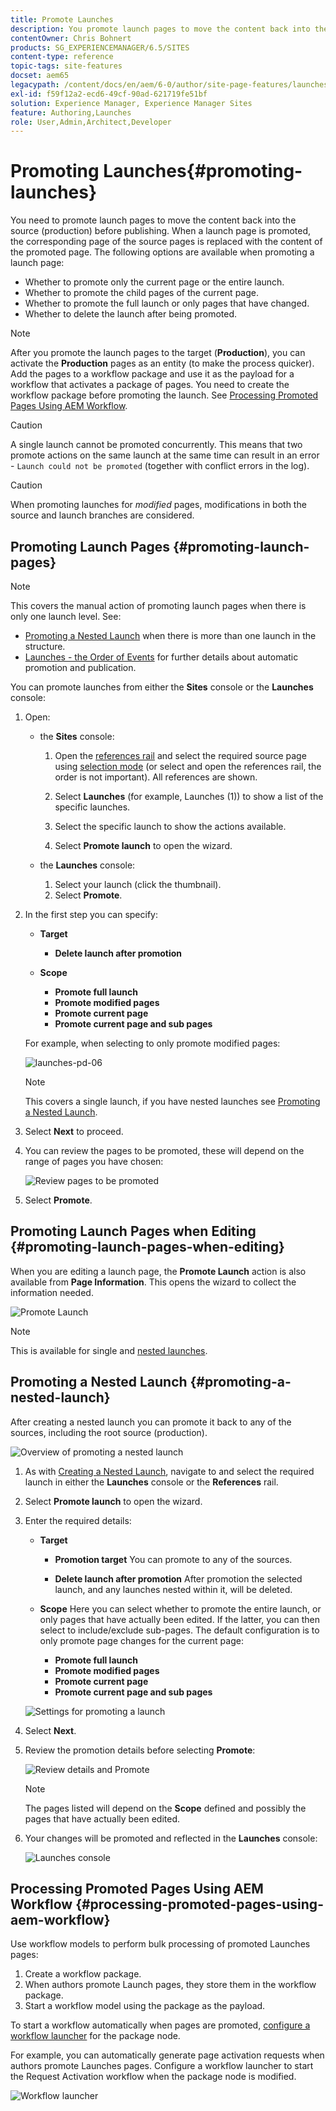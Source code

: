 ```yaml
---
title: Promote Launches
description: You promote launch pages to move the content back into the source (production) before publishing. 
contentOwner: Chris Bohnert
products: SG_EXPERIENCEMANAGER/6.5/SITES
content-type: reference
topic-tags: site-features
docset: aem65
legacypath: /content/docs/en/aem/6-0/author/site-page-features/launches
exl-id: f59f12a2-ecd6-49cf-90ad-621719fe51bf
solution: Experience Manager, Experience Manager Sites
feature: Authoring,Launches
role: User,Admin,Architect,Developer
---
```

# Promoting Launches{#promoting-launches}

You need to promote launch pages to move the content back into the source (production) before publishing. When a launch page is promoted, the corresponding page of the source pages is replaced with the content of the promoted page. The following options are available when promoting a launch page:

* Whether to promote only the current page or the entire launch.
* Whether to promote the child pages of the current page.
* Whether to promote the full launch or only pages that have changed.
* Whether to delete the launch after being promoted.

>[!NOTE]
>
>After you promote the launch pages to the target (**Production**), you can activate the **Production** pages as an entity (to make the process quicker). Add the pages to a workflow package and use it as the payload for a workflow that activates a package of pages. You need to create the workflow package before promoting the launch. See [Processing Promoted Pages Using AEM Workflow](#processing-promoted-pages-using-aem-workflow).

>[!CAUTION]
>
>A single launch cannot be promoted concurrently. This means that two promote actions on the same launch at the same time can result in an error - `Launch could not be promoted` (together with conflict errors in the log).

>[!CAUTION]
>
>When promoting launches for *modified* pages, modifications in both the source and launch branches are considered.

## Promoting Launch Pages {#promoting-launch-pages}

>[!NOTE]
>
>This covers the manual action of promoting launch pages when there is only one launch level. See:
>
>* [Promoting a Nested Launch](#promoting-a-nested-launch) when there is more than one launch in the structure.
>* [Launches - the Order of Events](/help/sites-authoring/launches.md#launches-the-order-of-events) for further details about automatic promotion and publication.
>

You can promote launches from either the **Sites** console or the **Launches** console:

1. Open:

    * the **Sites** console:

        1. Open the [references rail](/help/sites-authoring/author-environment-tools.md#showingpagereferences) and select the required source page using [selection mode](/help/sites-authoring/basic-handling.md) (or select and open the references rail, the order is not important). All references are shown.
        
        1. Select **Launches** (for example, Launches (1)) to show a list of the specific launches.
        1. Select the specific launch to show the actions available.
        1. Select **Promote launch** to open the wizard.

    * the **Launches** console:

        1. Select your launch (click the thumbnail).
        1. Select **Promote**.

1. In the first step you can specify:

    * **Target**

        * **Delete launch after promotion**

    * **Scope**

        * **Promote full launch**
        * **Promote modified pages**
        * **Promote current page**
        * **Promote current page and sub pages**

   For example, when selecting to only promote modified pages:

   ![launches-pd-06](assets/launches-pd-06.png)

   >[!NOTE]
   >
   >This covers a single launch, if you have nested launches see [Promoting a Nested Launch](#promoting-a-nested-launch).

1. Select **Next** to proceed.
1. You can review the pages to be promoted, these will depend on the range of pages you have chosen:

   ![Review pages to be promoted](assets/chlimage_1-102.png)

1. Select **Promote**.

## Promoting Launch Pages when Editing {#promoting-launch-pages-when-editing}

When you are editing a launch page, the **Promote Launch** action is also available from **Page Information**. This opens the wizard to collect the information needed.

![Promote Launch](assets/chlimage_1-103.png)

>[!NOTE]
>
>This is available for single and [nested launches](#promoting-a-nested-launch).

## Promoting a Nested Launch {#promoting-a-nested-launch}

After creating a nested launch you can promote it back to any of the sources, including the root source (production).

![Overview of promoting a nested launch](assets/chlimage_1-104.png)

1. As with [Creating a Nested Launch](#creatinganestedlaunchlaunchwithinalaunch), navigate to and select the required launch in either the **Launches** console or the **References** rail.
1. Select **Promote launch** to open the wizard.  

1. Enter the required details:

    * **Target**

        * **Promotion target** 
          You can promote to any of the sources.
        
        * **Delete launch after promotion** 
          After promotion the selected launch, and any launches nested within it, will be deleted.

    * **Scope** 
      Here you can select whether to promote the entire launch, or only pages that have actually been edited. If the latter, you can then select to include/exclude sub-pages. The default configuration is to only promote page changes for the current page:

        * **Promote full launch**
        * **Promote modified pages**
        * **Promote current page**
        * **Promote current page and sub pages**

   ![Settings for promoting a launch](assets/chlimage_1-105.png)

1. Select **Next**.
1. Review the promotion details before selecting **Promote**:

   ![Review details and Promote](assets/chlimage_1-106.png)

   >[!NOTE]
   >
   >The pages listed will depend on the **Scope** defined and possibly the pages that have actually been edited.

1. Your changes will be promoted and reflected in the **Launches** console:

   ![Launches console](assets/chlimage_1-107.png)

## Processing Promoted Pages Using AEM Workflow {#processing-promoted-pages-using-aem-workflow}

Use workflow models to perform bulk processing of promoted Launches pages:

1. Create a workflow package. 
1. When authors promote Launch pages, they store them in the workflow package.
1. Start a workflow model using the package as the payload.

To start a workflow automatically when pages are promoted, [configure a workflow launcher](/help/sites-administering/workflows-starting.md#workflows-launchers) for the package node.

For example, you can automatically generate page activation requests when authors promote Launches pages. Configure a workflow launcher to start the Request Activation workflow when the package node is modified. 

![Workflow launcher](assets/chlimage_1-108.png)
